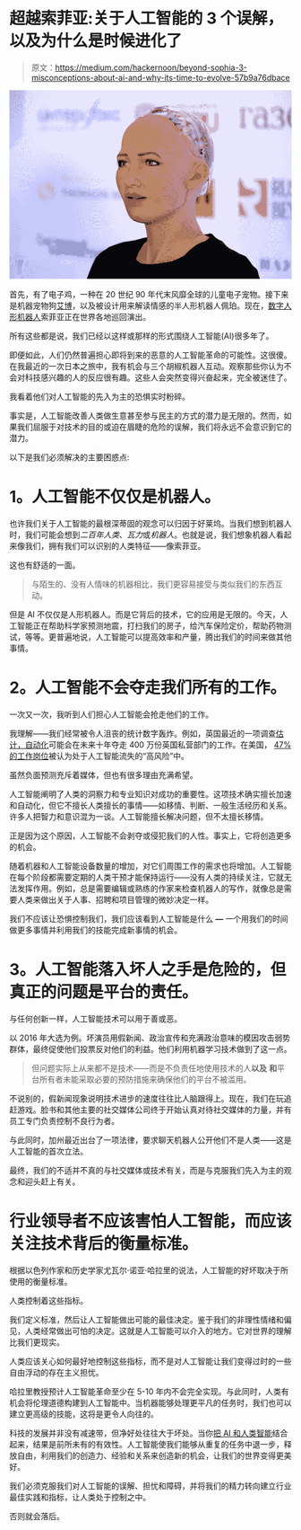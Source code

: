 # 超越索菲亚:关于人工智能的 3 个误解，以及为什么是时候进化了

> 原文：<https://medium.com/hackernoon/beyond-sophia-3-misconceptions-about-ai-and-why-its-time-to-evolve-57b9a76dbace>

![](img/f4b0fd6683238c75d25e7051e9446408.png)

首先，有了电子鸡，一种在 20 世纪 90 年代末风靡全球的儿童电子宠物。接下来是机器宠物狗[艾博](https://us.aibo.com/)，以及被设计用来解读情感的半人形机器人佩珀。现在，[数字人形机器人](https://www.forbes.com/sites/paularmstrongtech/2018/10/27/ai-humanoid-sophia-is-granted-first-ever-robot-visa-speaks-with-president/#9a534891f398)索菲亚正在世界各地巡回演出。

所有这些都是说，我们已经以这样或那样的形式围绕人工智能(AI)很多年了。

即便如此，人们仍然普遍担心即将到来的恶意的人工智能革命的可能性。这很傻。在我最近的一次日本之旅中，我有机会与三个胡椒机器人互动。观察那些你认为不会对科技感兴趣的人的反应很有趣。这些人会突然变得兴奋起来，完全被迷住了。

我看着他们对人工智能的先入为主的恐惧实时粉碎。

事实是，人工智能改善人类做生意甚至参与民主的方式的潜力是无限的。然而，如果我们屈服于对技术的目的或迫在眉睫的危险的误解，我们将永远不会意识到它的潜力。

以下是我们必须解决的主要困惑点:

# **1。人工智能不仅仅是机器人。**

也许我们关于人工智能的最根深蒂固的观念可以归因于好莱坞。当我们想到机器人时，我们可能会想到*二百年人类*、*瓦力*或*机器人*。也就是说，我们想象机器人看起来像我们，拥有我们可以识别的人类特征——像索菲亚。

这也有舒适的一面。

> 与陌生的、没有人情味的机器相比，我们更容易接受与类似我们的东西互动。

但是 AI 不仅仅是人形机器人。而是它背后的技术，它的应用是无限的。今天，人工智能正在帮助科学家预测地震，打扫我们的房子，给汽车保险定价，帮助药物测试，等等。更普遍地说，人工智能可以提高效率和产量，腾出我们的时间来做其他事情。

# **2。人工智能不会夺走我们所有的工作。**

一次又一次，我听到人们担心人工智能会抢走他们的工作。

我理解——我们经常被令人沮丧的统计数字轰炸。例如，英国最近的一项调查[估计，自动化](https://www.theguardian.com/technology/2017/sep/19/robots-could-take-4m-private-sector-jobs-within-10-years)可能会在未来十年夺走 400 万份英国私营部门的工作。在美国， [47%的工作岗位](https://www.cnbc.com/2017/11/13/ex-google-china-president-a-i-to-obliterate-white-collar-jobs-first.html)被认为处于人工智能流失的“高风险”中。

虽然负面预测充斥着媒体，但也有很多理由充满希望。

人工智能阐明了人类的洞察力和专业知识对成功的重要性。这项技术确实擅长加速和自动化，但它不擅长人类擅长的事情——如移情、判断、一般生活经历和关系。许多人把智力和意识混为一谈。人工智能擅长解决问题，但不太擅长移情。

正是因为这个原因，人工智能不会剥夺或侵犯我们的人性。事实上，它将创造更多的机会。

随着机器和人工智能设备数量的增加，对它们周围工作的需求也将增加。人工智能在每个阶段都需要定期的人类干预才能保持运行——没有人类的持续关注，它就无法发挥作用。例如，总是需要编辑或熟练的作家来检查机器人的写作，就像总是需要人类来做出关于人事、招聘和项目管理的微妙决定一样。

我们不应该让恐惧控制我们，我们应该看到人工智能是什么 **—** 一个用我们的时间做更多事情并利用我们的技能完成新事情的机会。

# **3。人工智能落入坏人之手是危险的，但真正的问题是平台的责任。**

与任何创新一样，人工智能技术可以用于善或恶。

以 2016 年大选为例。坏演员用假新闻、政治宣传和充满政治意味的模因攻击弱势群体，最终促使他们投票反对他们的利益。他们利用机器学习技术做到了这一点。

> 但问题实际上从来都不是技术——而是不负责任地使用技术的人**以及** **和**平台所有者未能采取必要的预防措施来确保他们的平台不被滥用。

不说别的，假新闻现象说明技术进步的速度往往比人脑跟得上。现在，我们在玩追赶游戏。脸书和其他主要的社交媒体公司终于开始认真对待社交媒体的力量，并有员工专门负责控制不良行为者。

与此同时，加州最近出台了一项法律，要求聊天机器人公开他们不是人类——这是人工智能的首次立法。

最终，我们的不适并不真的与社交媒体或技术有关，而是与克服我们先入为主的观念和迎头赶上有关。

# 行业领导者不应该害怕人工智能，而应该关注技术背后的衡量标准。

根据以色列作家和历史学家尤瓦尔·诺亚·哈拉里的说法，人工智能的好坏取决于所使用的衡量标准。

人类控制着这些指标。

我们定义标准，然后让人工智能做出可能的最佳决定。鉴于我们的非理性情绪和偏见，人类经常做出可怕的决定。这就是人工智能可以介入的地方。它对世界的理解比我们更现实。

人类应该关心如何最好地控制这些指标，而不是对人工智能让我们变得过时的一些自由浮动的存在主义担忧。

哈拉里教授预计人工智能革命至少在 5-10 年内不会完全实现。与此同时，人类有机会将伦理道德构建到人工智能中。当机器能够处理更平凡的任务时，我们也可以建立更高级的技能，这将是更令人向往的。

科技的发展并非没有减速带，但净好处往往大于坏处。当你[把 AI 和人类智能](https://www.liftigniter.com/blog/leveraging-ai-to-boost-your-content-marketing-impact/)结合起来，结果是前所未有的有效性。人工智能使我们能够从重复的任务中退一步，释放自由，利用我们的创造力、经验和关系来创造新的机会，让我们的世界变得更美好。

我们必须克服我们对人工智能的误解、担忧和障碍，并将我们的精力转向建立行业最佳实践和指标，让人类处于控制之中。

否则就会落后。